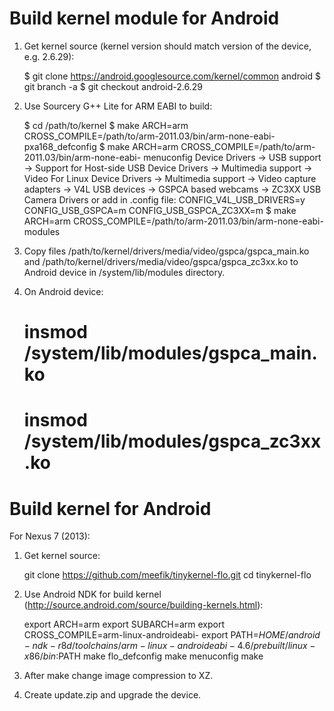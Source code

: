 Build kernel module for Android
===============================

1) Get kernel source (kernel version should match version of the device, e.g. 2.6.29):

    $ git clone https://android.googlesource.com/kernel/common android
    $ git branch -a
    $ git checkout android-2.6.29

2) Use Sourcery G++ Lite for ARM EABI to build:

    $ cd /path/to/kernel
    $ make ARCH=arm CROSS_COMPILE=/path/to/arm-2011.03/bin/arm-none-eabi- pxa168_defconfig
    $ make ARCH=arm CROSS_COMPILE=/path/to/arm-2011.03/bin/arm-none-eabi- menuconfig
    Device Drivers -> USB support -> Support for Host-side USB
    Device Drivers -> Multimedia support -> Video For Linux
    Device Drivers -> Multimedia support -> Video capture adapters -> V4L USB devices -> GSPCA based webcams -> ZC3XX USB Camera Drivers
      or add in .config file:
    CONFIG_V4L_USB_DRIVERS=y
    CONFIG_USB_GSPCA=m
    CONFIG_USB_GSPCA_ZC3XX=m
    $ make ARCH=arm CROSS_COMPILE=/path/to/arm-2011.03/bin/arm-none-eabi- modules

3) Copy files /path/to/kernel/drivers/media/video/gspca/gspca_main.ko and /path/to/kernel/drivers/media/video/gspca/gspca_zc3xx.ko to Android device in /system/lib/modules directory.

4) On Android device:

    # insmod /system/lib/modules/gspca_main.ko
    # insmod /system/lib/modules/gspca_zc3xx.ko


Build kernel for Android
========================

For Nexus 7 (2013):

1) Get kernel source:

    git clone https://github.com/meefik/tinykernel-flo.git
    cd tinykernel-flo
    
2) Use Android NDK for build kernel (http://source.android.com/source/building-kernels.html):

    export ARCH=arm
    export SUBARCH=arm
    export CROSS_COMPILE=arm-linux-androideabi-
    export PATH=$HOME/android-ndk-r8d/toolchains/arm-linux-androideabi-4.6/prebuilt/linux-x86/bin:$PATH
    make flo_defconfig
    make menuconfig
    make

3) After make change image compression to XZ.

4) Create update.zip and upgrade the device.
